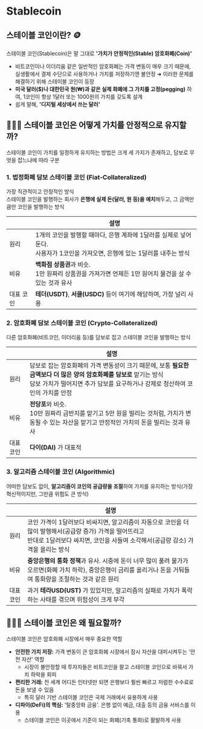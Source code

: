 # Stablecoin

## 스테이블 코인이란? 🪙

스테이블 코인(Stablecoin)은 말 그대로 **'가치가 안정적인(Stable) 암호화폐(Coin)'**
- 비트코인이나 이더리움 같은 일반적인 암호화폐는 가격 변동이 매우 크기 때문에, 실생활에서 결제 수단으로 사용하거나 가치를 저장하기엔 불안정 ➜ 이러한 문제를 해결하기 위해 스테이블 코인이 등장
- **미국 달러($)나 대한민국 원(₩)과 같은 실제 화폐에 그 가치를 고정(pegging)** 하여, 1코인이 항상 1달러 또는 1000원의 가치를 갖도록 설계
- 쉽게 말해, **'디지털 세상에서 쓰는 달러'**

## 🙋🏼‍♂️ 스테이블 코인은 어떻게 가치를 안정적으로 유지할까?

스테이블 코인이 가치를 일정하게 유지하는 방법은 크게 세 가지가 존재하고, 담보로 무엇을 잡느냐에 따라 구분

### 1. 법정화폐 담보 스테이블 코인 (Fiat-Collateralized)

가장 직관적이고 안정적인 방식  
스테이블 코인을 발행하는 회사가 **은행에 실제 돈(달러, 원 등)을 예치**해두고, 그 금액만큼만 코인을 발행하는 방식

||설명|
|---|---|
|원리|1개의 코인을 발행할 때마다, 은행 계좌에 1달러를 실제로 넣어둔다.<br/>사용자가 1코인을 가져오면, 은행에 있는 1달러를 내주는 방식|
|비유|**백화점 상품권**과 비슷.<br/>1만 원짜리 상품권을 가져가면 언제든 1만 원어치 물건을 살 수 있는 것과 유사|
|대표 코인|**테더(USDT)**, **서클(USDC)** 등이 여기에 해당하며, 가장 널리 사용|

### 2. 암호화폐 담보 스테이블 코인 (Crypto-Collateralized)

다른 암호화폐(비트코인, 이더리움 등)를 담보로 잡고 스테이블 코인을 발행하는 방식

||설명|
|---|---|
|원리|담보로 잡는 암호화폐의 가격 변동성이 크기 때문에, 보통 **필요한 금액보다 더 많은 양의 암호화폐를 담보로** 맡기는 방식<br/>담보 가치가 떨어지면 추가 담보를 요구하거나 강제로 청산하여 코인의 가치를 안정|
|비유|**전당포**와 비슷.<br/>10만 원짜리 금반지를 맡기고 5만 원을 빌리는 것처럼, 가치가 변동될 수 있는 자산을 맡기고 안정적인 가치의 돈을 빌리는 것과 유사|
|대표 코인|**다이(DAI)** 가 대표적|

### 3. 알고리즘 스테이블 코인 (Algorithmic)

어떠한 담보도 없이, **알고리즘이 코인의 공급량을 조절**하여 가치를 유지하는 방식(가장 혁신적이지만, 그만큼 위험도 큰 방식)

|           | 설명 |
| --------- | ---- |
| 원리      | 코인 가격이 1달러보다 비싸지면, 알고리즘이 자동으로 코인을 더 많이 발행해서(공급량 증가) 가격을 떨어뜨리고<br/>반대로 1달러보다 싸지면, 코인을 사들여 소각해서(공급량 감소) 가격을 올리는 방식    |
| 비유      | **중앙은행의 통화 정책**과 유사. 시중에 돈이 너무 많이 풀려 물가가 오르면(화폐 가치 하락), 중앙은행이 금리를 올리거나 돈을 거둬들여 통화량을 조절하는 것과 같은 원리    |
| 대표 코인 | 과거 **테라USD(UST)** 가 있었지만, 알고리즘의 실패로 가치가 폭락하는 사태를 겪으며 위험성이 크게 부각     |

## 🙋🏼‍♂️ 스테이블 코인은 왜 필요할까?

스테이블 코인은 암호화폐 시장에서 매우 중요한 역할

* **안전한 가치 저장:** 가격 변동이 큰 암호화폐 시장에서 잠시 자산을 대피시켜두는 '안전 자산' 역할
  * 시장이 불안정할 때 투자자들은 비트코인을 팔고 스테이블 코인으로 바꿔서 가치 하락을 회피
* **편리한 거래:** 전 세계 어디든 인터넷만 되면 은행보다 훨씬 빠르고 저렴한 수수료로 돈을 보낼 수 있음
  * 특히 달러 기반 스테이블 코인은 국제 거래에서 유용하게 사용
* **디파이(DeFi)의 핵심:** '탈중앙화 금융'. 은행 없이 예금, 대출 등의 금융 서비스를 이용
  * 스테이블 코인은 이곳에서 기준이 되는 화폐(기축 통화)로 활발하게 사용






